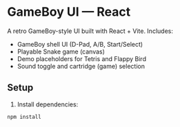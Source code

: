 # GameBoy UI — React

A retro GameBoy-style UI built with React + Vite. Includes:
- GameBoy shell UI (D-Pad, A/B, Start/Select)
- Playable Snake game (canvas)
- Demo placeholders for Tetris and Flappy Bird
- Sound toggle and cartridge (game) selection

## Setup

1. Install dependencies:
```bash
npm install
